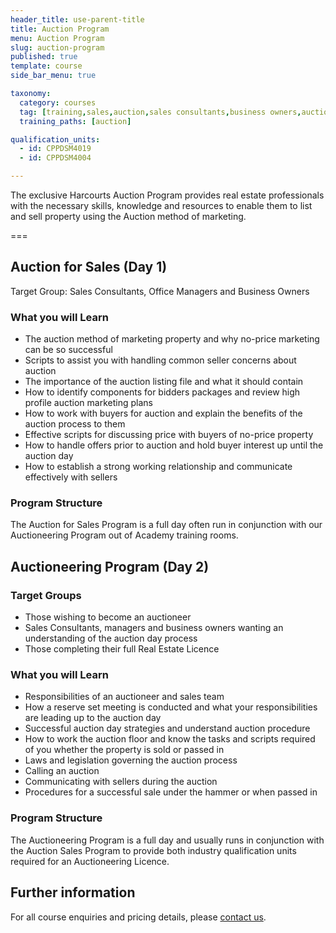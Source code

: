 ```yaml
---
header_title: use-parent-title
title: Auction Program
menu: Auction Program
slug: auction-program
published: true
template: course
side_bar_menu: true

taxonomy:
  category: courses
  tag: [training,sales,auction,sales consultants,business owners,auctioneer,managers]
  training_paths: [auction]

qualification_units:
  - id: CPPDSM4019
  - id: CPPDSM4004

---
```


The exclusive Harcourts Auction Program provides real estate professionals with the necessary skills, knowledge and resources to enable them to list and sell property using the Auction method of marketing.

===

## Auction for Sales (Day 1)
Target Group: Sales Consultants, Office Managers and Business Owners

### What you will Learn
- The auction method of marketing property and why no-price marketing can be so successful
- Scripts to assist you with handling common seller concerns about auction
- The importance of the auction listing file and what it should contain
- How to identify components for bidders packages and review high profile auction marketing plans
- How to work with buyers for auction and explain the benefits of the auction process to them
- Effective scripts for discussing price with buyers of no-price property
- How to handle offers prior to auction and hold buyer interest up until the auction day
- How to establish a strong working relationship and communicate effectively with sellers

### Program Structure
The Auction for Sales Program is a full day often run in conjunction with our Auctioneering Program out of Academy training rooms.

## Auctioneering Program (Day 2)

### Target Groups
- Those wishing to become an auctioneer
- Sales Consultants, managers and business owners wanting an understanding of the auction day process
- Those completing their full Real Estate Licence

### What you will Learn
- Responsibilities of an auctioneer and sales team
- How a reserve set meeting is conducted and what your responsibilities are leading up to the auction day
- Successful auction day strategies and understand auction procedure
- How to work the auction floor and know the tasks and scripts required of you whether the property is sold or passed in
- Laws and legislation governing the auction process
- Calling an auction
- Communicating with sellers during the auction
- Procedures for a successful sale under the hammer or when passed in

### Program Structure
The Auctioneering Program is a full day and usually runs in conjunction with the Auction Sales Program to provide both industry qualification units required for an Auctioneering Licence.

## Further information
For all course enquiries and pricing details, please [contact us](/about-us/contact-us).
